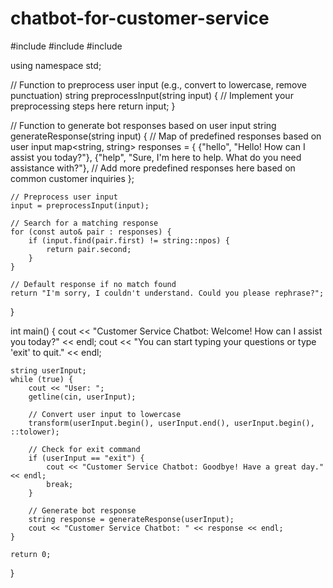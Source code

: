 # chatbot-for-customer-service
#include <iostream>
#include <string>
#include <map>

using namespace std;

// Function to preprocess user input (e.g., convert to lowercase, remove punctuation)
string preprocessInput(string input) {
    // Implement your preprocessing steps here
    return input;
}

// Function to generate bot responses based on user input
string generateResponse(string input) {
    // Map of predefined responses based on user input
    map<string, string> responses = {
        {"hello", "Hello! How can I assist you today?"},
        {"help", "Sure, I'm here to help. What do you need assistance with?"},
        // Add more predefined responses here based on common customer inquiries
    };

    // Preprocess user input
    input = preprocessInput(input);

    // Search for a matching response
    for (const auto& pair : responses) {
        if (input.find(pair.first) != string::npos) {
            return pair.second;
        }
    }

    // Default response if no match found
    return "I'm sorry, I couldn't understand. Could you please rephrase?";
}

int main() {
    cout << "Customer Service Chatbot: Welcome! How can I assist you today?" << endl;
    cout << "You can start typing your questions or type 'exit' to quit." << endl;

    string userInput;
    while (true) {
        cout << "User: ";
        getline(cin, userInput);

        // Convert user input to lowercase
        transform(userInput.begin(), userInput.end(), userInput.begin(), ::tolower);

        // Check for exit command
        if (userInput == "exit") {
            cout << "Customer Service Chatbot: Goodbye! Have a great day." << endl;
            break;
        }

        // Generate bot response
        string response = generateResponse(userInput);
        cout << "Customer Service Chatbot: " << response << endl;
    }

    return 0;
}
